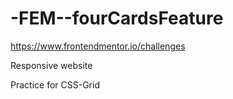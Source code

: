 # -FEM--fourCardsFeature
https://www.frontendmentor.io/challenges

Responsive website

Practice for CSS-Grid


